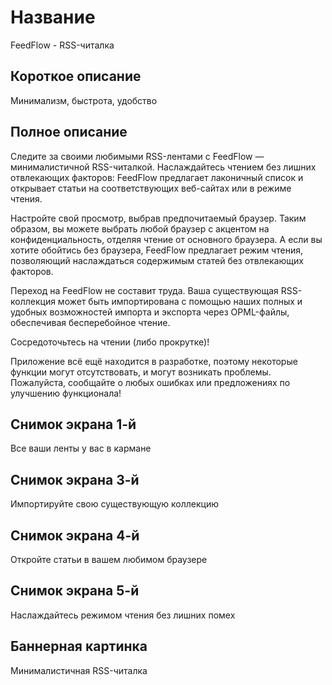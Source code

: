 # Название

FeedFlow - RSS-читалка

## Короткое описание

Минимализм, быстрота, удобство

## Полное описание

Следите за своими любимыми RSS-лентами с FeedFlow — минималистичной
RSS-читалкой. Наслаждайтесь чтением без лишних отвлекающих факторов: FeedFlow
предлагает лаконичный список и открывает статьи на соответствующих веб-сайтах
или в режиме чтения.

Настройте свой просмотр, выбрав предпочитаемый браузер. Таким образом, вы можете
выбрать любой браузер с акцентом на конфиденциальность, отделяя чтение от
основного браузера. А если вы хотите обойтись без браузера, FeedFlow предлагает
режим чтения, позволяющий наслаждаться содержимым статей без отвлекающих
факторов.

Переход на FeedFlow не составит труда. Ваша существующая RSS-коллекция может
быть импортирована с помощью наших полных и удобных возможностей импорта и
экспорта через OPML-файлы, обеспечивая бесперебойное чтение.

Сосредоточьтесь на чтении (либо прокрутке)!

Приложение всё ещё находится в разработке, поэтому некоторые функции могут
отсутствовать, и могут возникать проблемы. Пожалуйста, сообщайте о любых ошибках
или предложениях по улучшению функционала!

## Снимок экрана 1-й

Все ваши ленты у вас в кармане

## Снимок экрана 3-й

Импортируйте свою существующую коллекцию

## Снимок экрана 4-й

Откройте статьи в вашем любимом браузере

## Снимок экрана 5-й

Наслаждайтесь режимом чтения без лишних помех

## Баннерная картинка

Минималистичная RSS-читалка
